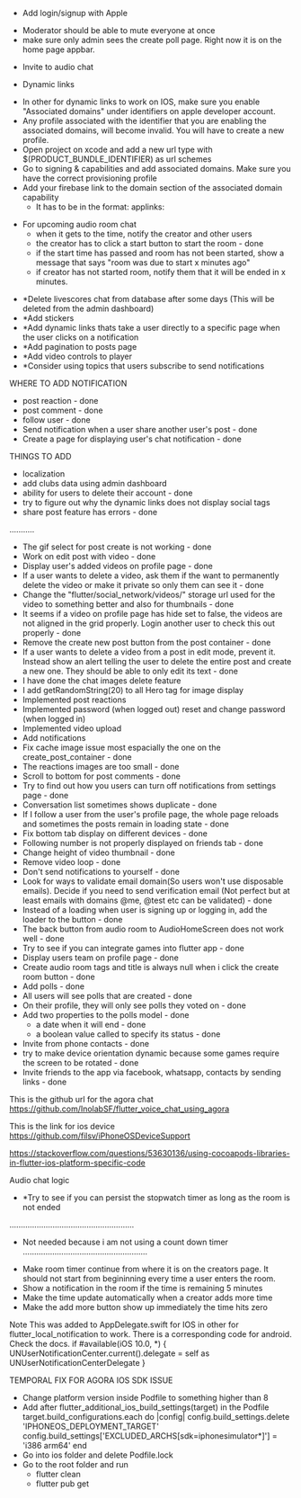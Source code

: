 - Add login/signup with Apple
<!-- - A page with different users best eleven
  - Users should be able to comment and like -->
- Moderator should be able to mute everyone at once
- make sure only admin sees the create poll page. Right now it is on the home page appbar.
<!-- - Take a look at agora setAudioProfile method if you can use it -->
- Invite to audio chat

- Dynamic links

* In other for dynamic links to work on IOS, make sure you enable "Associated domains" under identifiers on apple developer account.
* Any profile associated with the identifier that you are enabling the associated domains, will become invalid. You will have to create a new profile.
* Open project on xcode and add a new url type with $(PRODUCT_BUNDLE_IDENTIFIER) as url schemes
* Go to signing & capabilities and add associated domains. Make sure you have the correct provisioning profile
* Add your firebase link to the domain section of the associated domain capability
  - It has to be in the format: applinks:<firebase-dynamic-link>

- For upcoming audio room chat
  - when it gets to the time, notify the creator and other users
  - the creator has to click a start button to start the room - done
  - if the start time has passed and room has not been started, show a message that says "room was due to start x minutes ago"
  - if creator has not started room, notify them that it will be ended in x minutes.

<!-- - Send verification code to email on signup -->
<!-- - After sharing a screenshot, delete from the users device -->

- \*Delete livescores chat from database after some days (This will be deleted from the admin dashboard)
- \*Add stickers
- \*Add dynamic links thats take a user directly to a specific page when the user clicks on a notification
- \*Add pagination to posts page
- \*Add video controls to player
- \*Consider using topics that users subscribe to send notifications

<!-- - If a user is sending a message to another user for the first time, the page remains in a loading state after the message is sent. -->

WHERE TO ADD NOTIFICATION

- post reaction - done
- post comment - done
- follow user - done
- Send notification when a user share another user's post - done
- Create a page for displaying user's chat notification - done

<!-- - When a user creates a post, notify all his followers
- Send chat
  - If the receiver is still on the app but on a different page, use local notification
- Any post related to the teams you are following
- Any audio room related to the team you are following
- * Randomly send notifications to all users to see other users best eleven
- Breaking news
- Voting -->

THINGS TO ADD

- localization
- add clubs data using admin dashboard
- ability for users to delete their account - done
- try to figure out why the dynamic links does not display social tags
- share post feature has errors - done

...........

- The gif select for post create is not working - done
- Work on edit post with video - done
- Display user's added videos on profile page - done
- If a user wants to delete a video, ask them if the want to permanently delete the video or make it private so only them can see it - done
- Change the "flutter/social_network/videos/" storage url used for the video to something better and also for thumbnails - done
- It seems if a video on profile page has hide set to false, the videos are not aligned in the grid properly. Login another user to check this out properly - done
- Remove the create new post button from the post container - done
- If a user wants to delete a video from a post in edit mode, prevent it. Instead show an alert telling the user to delete the entire post and create a new one. They should be able to only edit its text - done
- I have done the chat images delete feature
- I add getRandomString(20) to all Hero tag for image display
- Implemented post reactions
- Implemented password (when logged out) reset and change password (when logged in)
- Implemented video upload
- Add notifications
- Fix cache image issue most espacially the one on the create_post_container - done
- The reactions images are too small - done
- Scroll to bottom for post comments - done
- Try to find out how you users can turn off notifications from settings page - done
- Conversation list sometimes shows duplicate - done
- If I follow a user from the user's profile page, the whole page reloads and sometimes the posts remain in loading state - done
- Fix bottom tab display on different devices - done
- Following number is not properly displayed on friends tab - done
- Change height of video thumbnail - done
- Remove video loop - done
- Don't send notifications to yourself - done
- Look for ways to validate email domain(So users won't use disposable emails). Decide if you need to send verification email (Not perfect but at least emails with domains @me, @test etc can be validated) - done
- Instead of a loading when user is signing up or logging in, add the loader to the button - done
- The back button from audio room to AudioHomeScreen does not work well - done
- Try to see if you can integrate games into flutter app - done
- Display users team on profile page - done
- Create audio room tags and title is always null when i click the create room button - done
- Add polls - done
- All users will see polls that are created - done
- On their profile, they will only see polls they voted on - done
- Add two properties to the polls model - done
  - a date when it will end - done
  - a boolean value called to specify its status - done
- Invite from phone contacts - done
- try to make device orientation dynamic because some games require the screen to be rotated - done
- Invite friends to the app via facebook, whatsapp, contacts by sending links - done

This is the github url for the agora chat
https://github.com/InolabSF/flutter_voice_chat_using_agora

This is the link for ios device
https://github.com/filsv/iPhoneOSDeviceSupport

https://stackoverflow.com/questions/53630136/using-cocoapods-libraries-in-flutter-ios-platform-specific-code

Audio chat logic

- \*Try to see if you can persist the stopwatch timer as long as the room is not ended

.......................................................

- Not needed because i am not using a count down timer
  .......................................................

* Make room timer continue from where it is on the creators page. It should not start from begininning every time a user enters the room.
* Show a notification in the room if the time is remaining 5 minutes
* Make the time update automatically when a creator adds more time
* Make the add more button show up immediately the time hits zero

Note
This was added to AppDelegate.swift for IOS in other for flutter_local_notification to work. There is a corresponding code for android. Check the docs.
if #available(iOS 10.0, \*) {
UNUserNotificationCenter.current().delegate = self as UNUserNotificationCenterDelegate
}

TEMPORAL FIX FOR AGORA IOS SDK ISSUE

- Change platform version inside Podfile to something higher than 8
- Add after flutter_additional_ios_build_settings(target) in the Podfile
  target.build_configurations.each do |config|
  config.build_settings.delete 'IPHONEOS_DEPLOYMENT_TARGET'
  config.build_settings['EXCLUDED_ARCHS[sdk=iphonesimulator*]'] = 'i386 arm64'
  end
- Go into ios folder and delete Podfile.lock
- Go to the root folder and run
  - flutter clean
  - flutter pub get
